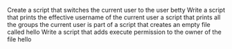 Create a script that switches the current user to the user betty
Write a script that prints the effective username of the current user
a script that prints all the groups the current user is part of
a script that creates an empty file called hello
Write a script that adds execute permission to the owner of the file hello
